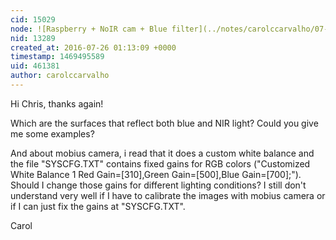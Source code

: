 ```yaml
---
cid: 15029
node: ![Raspberry + NoIR cam + Blue filter](../notes/carolccarvalho/07-15-2016/raspberry-noir-cam-blue-filter)
nid: 13289
created_at: 2016-07-26 01:13:09 +0000
timestamp: 1469495589
uid: 461381
author: carolccarvalho
---
```


Hi Chris, thanks again!

Which are the surfaces that reflect both blue and NIR light? Could you give me some examples?

And about mobius camera, i read that it does a custom white balance and the file "SYSCFG.TXT" contains fixed gains for RGB colors ("Customized White Balance 1 Red Gain=[310],Green Gain=[500],Blue Gain=[700];"). Should I change those gains for different lighting conditions?
I still don't understand very well if I have to calibrate the images with mobius camera or if I can just fix the gains at "SYSCFG.TXT".

Carol
